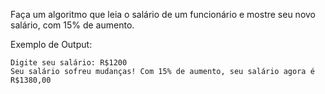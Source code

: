 Faça um algoritmo que leia o salário de um funcionário e mostre seu novo salário, com 15% de aumento.

Exemplo de Output:
~~~
Digite seu salário: R$1200
Seu salário sofreu mudanças! Com 15% de aumento, seu salário agora é R$1380,00
~~~